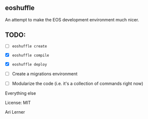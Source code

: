 ## eoshuffle

An attempt to make the EOS development environment much nicer.

## TODO:

* [ ] `eoshuffle create`
* [x] `eoshuffle compile`
* [x] `eoshuffle deploy`

* [ ] Create a migrations environment
* [ ] Modularize the code (i.e. it's a collection of commands right now)

Everything else

License: MIT

Ari Lerner
